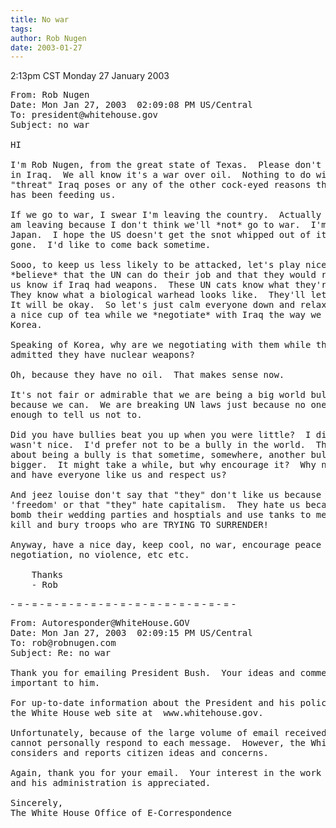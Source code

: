 ```yaml
---
title: No war
tags: 
author: Rob Nugen
date: 2003-01-27
---
```


<p class=date>2:13pm CST Monday 27 January 2003</p>

<pre>
From: Rob Nugen <rob@robnugen.com>
Date: Mon Jan 27, 2003  02:09:08 PM US/Central
To: president@whitehouse.gov
Subject: no war

HI

I'm Rob Nugen, from the great state of Texas.  Please don't go to war
in Iraq.  We all know it's a war over oil.  Nothing to do with the
"threat" Iraq poses or any of the other cock-eyed reasons the media
has been feeding us.

If we go to war, I swear I'm leaving the country.  Actually I already
am leaving because I don't think we'll *not* go to war.  I'm going to
Japan.  I hope the US doesn't get the snot whipped out of it while I'm
gone.  I'd like to come back sometime.

Sooo, to keep us less likely to be attacked, let's play nice, and
*believe* that the UN can do their job and that they would really let
us know if Iraq had weapons.  These UN cats know what they're doing.
They know what a biological warhead looks like.  They'll let us know.
It will be okay.  So let's just calm everyone down and relax and have
a nice cup of tea while we *negotiate* with Iraq the way we are with
Korea.

Speaking of Korea, why are we negotiating with them while they have
admitted they have nuclear weapons?

Oh, because they have no oil.  That makes sense now.

It's not fair or admirable that we are being a big world bully just
because we can.  We are breaking UN laws just because no one is big
enough to tell us not to.

Did you have bullies beat you up when you were little?  I did.  It
wasn't nice.  I'd prefer not to be a bully in the world.  The thing
about being a bully is that sometime, somewhere, another bully will be
bigger.  It might take a while, but why encourage it?  Why not be nice
and have everyone like us and respect us?

And jeez louise don't say that "they" don't like us because we have
'freedom' or that "they" hate capitalism.  They hate us because we
bomb their wedding parties and hosptials and use tanks to mercilessly
kill and bury troops who are TRYING TO SURRENDER!

Anyway, have a nice day, keep cool, no war, encourage peace through
negotiation, no violence, etc etc.

	Thanks
	- Rob
</pre>

<p>- = - = - = - = - = - = - = - = - = - = - = - = - = - = - = -</p>

<pre>
From: Autoresponder@WhiteHouse.GOV
Date: Mon Jan 27, 2003  02:09:15 PM US/Central
To: rob@robnugen.com
Subject: Re: no war

Thank you for emailing President Bush.  Your ideas and comments are very
important to him.

For up-to-date information about the President and his policies, please check
the White House web site at  www.whitehouse.gov.

Unfortunately, because of the large volume of email received, the President
cannot personally respond to each message.  However, the White House staff
considers and reports citizen ideas and concerns.

Again, thank you for your email.  Your interest in the work of President Bush
and his administration is appreciated.

Sincerely,
The White House Office of E-Correspondence
</pre>
